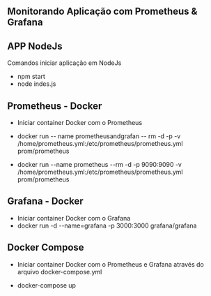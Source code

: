 
## Monitorando Aplicação com Prometheus & Grafana



## APP NodeJs

Comandos iniciar aplicação em NodeJs

* npm start
* node indes.js

## Prometheus - Docker
* Iniciar container Docker com o Prometheus
* docker run
  -- name prometheusandgrafan
  -- rm
  -d
  -p 
  -v /home/prometheus.yml:/etc/prometheus/prometheus.yml
  prom/prometheus

* docker run --name prometheus --rm -d -p 9090:9090 -v /home/prometheus.yml:/etc/prometheus/prometheus.yml prom/prometheus

## Grafana - Docker

* Iniciar container Docker com o Grafana
* docker run -d --name=grafana -p 3000:3000 grafana/grafana

## Docker Compose

* Iniciar container Docker com o Prometheus e Grafana através do arquivo docker-compose.yml

* docker-compose up